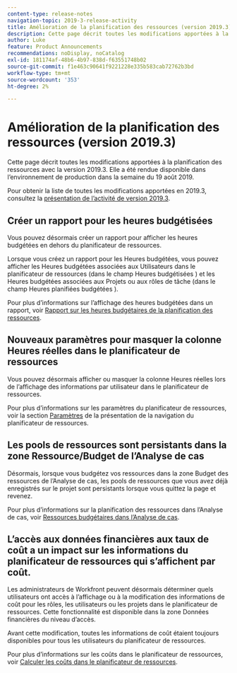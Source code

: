 ```yaml
---
content-type: release-notes
navigation-topic: 2019-3-release-activity
title: Amélioration de la planification des ressources (version 2019.3)
description: Cette page décrit toutes les modifications apportées à la planification des ressources avec la version 2019.3. Elle a été rendue disponible dans l’environnement de production dans la semaine du 19 août 2019.
author: Luke
feature: Product Announcements
recommendations: noDisplay, noCatalog
exl-id: 181174af-48b6-4b97-838d-f63551748b02
source-git-commit: f1e463c90641f9221228e335b583cab72762b3bd
workflow-type: tm+mt
source-wordcount: '353'
ht-degree: 2%

---
```


# Amélioration de la planification des ressources (version 2019.3)

Cette page décrit toutes les modifications apportées à la planification des ressources avec la version 2019.3. Elle a été rendue disponible dans l’environnement de production dans la semaine du 19 août 2019.

Pour obtenir la liste de toutes les modifications apportées en 2019.3, consultez la [présentation de l’activité de version 2019.3](../../../../product-announcements/product-releases/quarterly-release-archive/2019.3-release-activity/2019-3-release-activity-overview.md).

## Créer un rapport pour les heures budgétisées

Vous pouvez désormais créer un rapport pour afficher les heures budgétées en dehors du planificateur de ressources.

Lorsque vous créez un rapport pour les Heures budgétées, vous pouvez afficher les Heures budgétées associées aux Utilisateurs dans le planificateur de ressources (dans le champ Heures budgétisées ) et les Heures budgétées associées aux Projets ou aux rôles de tâche (dans le champ Heures planifiées budgétées ).

Pour plus d’informations sur l’affichage des heures budgétées dans un rapport, voir [Rapport sur les heures budgétaires de la planification des ressources](../../../../resource-mgmt/resource-planning/report-on-budgeted-hours.md).

## Nouveaux paramètres pour masquer la colonne Heures réelles dans le planificateur de ressources

Vous pouvez désormais afficher ou masquer la colonne Heures réelles lors de l’affichage des informations par utilisateur dans le planificateur de ressources.

Pour plus d’informations sur les paramètres du planificateur de ressources, voir la section [Paramètres](../../../../resource-mgmt/resource-planning/resource-planner-navigation.md#settings) de la [ ](../../../../resource-mgmt/resource-planning/resource-planner-navigation.md) présentation de la navigation du planificateur de ressources.

## Les pools de ressources sont persistants dans la zone Ressource/Budget de l’Analyse de cas

Désormais, lorsque vous budgétez vos ressources dans la zone Budget des ressources de l’Analyse de cas, les pools de ressources que vous avez déjà enregistrés sur le projet sont persistants lorsque vous quittez la page et revenez.

Pour plus d’informations sur la planification des ressources dans l’Analyse de cas, voir [Ressources budgétaires dans l’Analyse de cas](../../../../manage-work/projects/define-a-business-case/budget-resources-in-business-case.md).

## L’accès aux données financières aux taux de coût a un impact sur les informations du planificateur de ressources qui s’affichent par coût.

Les administrateurs de Workfront peuvent désormais déterminer quels utilisateurs ont accès à l’affichage ou à la modification des informations de coût pour les rôles, les utilisateurs ou les projets dans le planificateur de ressources. Cette fonctionnalité est disponible dans la zone Données financières du niveau d’accès.

Avant cette modification, toutes les informations de coût étaient toujours disponibles pour tous les utilisateurs du planificateur de ressources.

Pour plus d’informations sur les coûts dans le planificateur de ressources, voir [Calculer les coûts dans le planificateur de ressources](../../../../resource-mgmt/resource-planning/calculate-costs-resource-planner.md).

